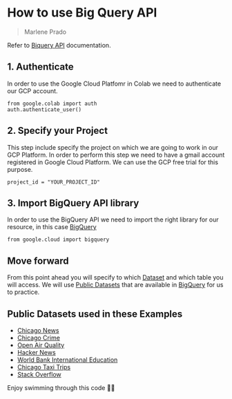 # How to use Big Query API
>Marlene Prado

Refer to [Biquery API](https://cloud.google.com/bigquery/docs/reference/rest) documentation.

## 1. Authenticate
In order to use the Google Cloud Platfomr in Colab we need to authenticate our GCP account. 

```
from google.colab import auth
auth.authenticate_user()
```

## 2. Specify your Project
This step include specify the project on which we are going to work in our GCP Platform. In order to perform this step we need to have a gmail account registered in Google Cloud Platform. We can use the GCP free trial for this purpose.

```
project_id = "YOUR_PROJECT_ID"
```

## 3. Import BigQuery API library
In order to use the BigQuery API we need to import the right library for our resource, in this case [BigQuery](https://cloud.google.com/bigquery/docs/introduction)

```
from google.cloud import bigquery
```
## Move forward
From this point ahead you will specify to which [Dataset](https://cloud.google.com/bigquery/docs/datasets-introand) and which table you will access. We will use [Public Datasets](https://cloud.google.com/bigquery/public-data) that are available in [BigQuery](https://cloud.google.com/bigquery/docs/introduction) for us to practice.

## Public Datasets used in these Examples

- [Chicago News](https://github.com/mtpradoc/BigQueryAPI/blob/main/01_Access_Dataset_Chicago_Crime.ipynb)
- [Chicago Crime](https://github.com/mtpradoc/BigQueryAPI/blob/main/01_Access_Dataset_Chicago_Crime.ipynb)
- [Open Air Quality](https://github.com/mtpradoc/BigQueryAPI/blob/main/02_Access_Dataset_Open_Air_Quality.ipynb)
- [Hacker News](https://github.com/mtpradoc/BigQueryAPI/blob/main/03_Group_By%2C_Having_Dataset_Hacker_News.ipynb)
- [World Bank International Education](https://github.com/mtpradoc/BigQueryAPI/blob/main/04_Order_By_Dataset_World_Bank_International_Education.ipynb)
- [Chicago Taxi Trips](https://github.com/mtpradoc/BigQueryAPI/blob/main/05_AS_%26_WITH_Dataset_Chicago_Taxi_Trips.ipynb)
- [Stack Overflow](https://github.com/mtpradoc/BigQueryAPI/blob/main/06_JOINING_DATA_Dataset_Stack_Overflow.ipynb)

Enjoy swimming through this code 🙋‍♀️
